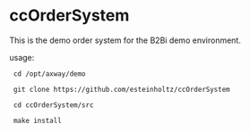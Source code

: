 # ccOrderSystem
This is the demo order system for the B2Bi demo environment.

usage: 

` cd /opt/axway/demo`

` git clone https://github.com/esteinholtz/ccOrderSystem`

` cd ccOrderSystem/src`

` make install`
